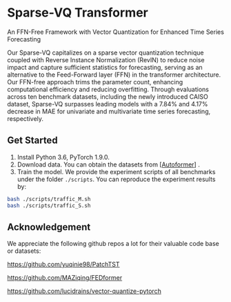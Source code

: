 # Sparse-VQ Transformer

An FFN-Free Framework with Vector Quantization for Enhanced Time Series Forecasting

 Our Sparse-VQ capitalizes
on a sparse vector quantization technique coupled with Reverse
Instance Normalization (RevIN) to reduce noise impact and capture sufficient statistics for forecasting, serving as an alternative
to the Feed-Forward layer (FFN) in the transformer architecture.
Our FFN-free approach trims the parameter count, enhancing computational efficiency and reducing overfitting. Through evaluations across ten benchmark datasets, including the newly introduced CAISO dataset, Sparse-VQ surpasses leading models with
a 7.84% and 4.17% decrease in MAE for univariate and multivariate time series forecasting, respectively. 




## Get Started

1. Install Python 3.6, PyTorch 1.9.0.
2. Download data. You can obtain the datasets from [[Autoformer](https://github.com/thuml/Autoformer)] .
3. Train the model. We provide the experiment scripts of all benchmarks under the folder `./scripts`. You can reproduce the experiment results by:


```bash
bash ./scripts/traffic_M.sh
bash ./scripts/traffic_S.sh
```


## Acknowledgement

We appreciate the following github repos a lot for their valuable code base or datasets:

https://github.com/yuqinie98/PatchTST

https://github.com/MAZiqing/FEDformer

https://github.com/lucidrains/vector-quantize-pytorch
